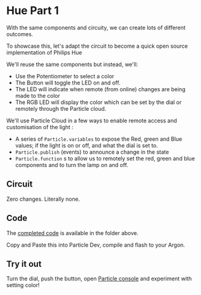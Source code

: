 
# Hue Part 1

With the same components and circuity, we can create lots of different outcomes.

To showcase this, let's adapt the circuit to become a quick open source implementation of Philips Hue

We'll reuse the same components but instead, we'll:

- Use the Potentiometer to select a color 
- The Button will toggle the LED on and off.
- The LED will indicate when remote (from online) changes are being made to the color
- The RGB LED will display the color which can be set by the dial or remotely through the Particle cloud. 

We'll use Particle Cloud in a few ways to enable remote access and customisation of the light : 
- A series of `Particle.variables` to expose the Red, green and Blue values; if the light is on or off, and what the dial is set to.
- `Particle.publish` (events) to announce a change in the state
- `Particle.function` s to allow us to remotely set the red, green and blue components and to turn the lamp on and off.

## Circuit

Zero changes. Literally none.

## Code

The [completed code](code-by-end/ArgonHue.ino) is available in the folder above.

Copy and Paste this into Particle Dev, compile and flash to your Argon.

## Try it out

Turn the dial, push the button, open [Particle console](http://console.particle.io) and experiment with setting color!



